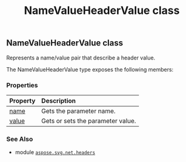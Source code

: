 ﻿---
title: NameValueHeaderValue class
second_title: Aspose.SVG for Python via .NET API References
description: 
type: docs
weight: 30
url: /python-net/aspose.svg.net.headers/namevalueheadervalue/
is_root: false
---

## NameValueHeaderValue class

Represents a name/value pair that describe a header value.



The NameValueHeaderValue type exposes the following members:

### Properties
| Property | Description |
| :- | :- |
| [name](/svg/python-net/aspose.svg.net.headers/namevalueheadervalue/name) | Gets the parameter name. |
| [value](/svg/python-net/aspose.svg.net.headers/namevalueheadervalue/value) | Gets or sets the parameter value. |



### See Also
* module [`aspose.svg.net.headers`](..)
